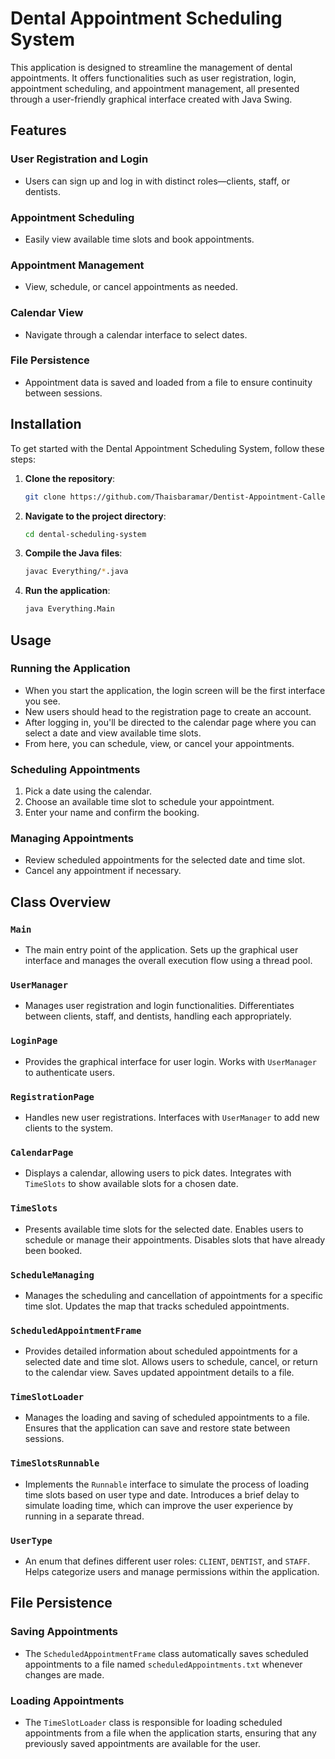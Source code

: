 # Dental Appointment Scheduling System

This application is designed to streamline the management of dental appointments. It offers functionalities such as user registration, login, appointment scheduling, and appointment management, all presented through a user-friendly graphical interface created with Java Swing.

## Features

### User Registration and Login
- Users can sign up and log in with distinct roles—clients, staff, or dentists.

### Appointment Scheduling
- Easily view available time slots and book appointments.

### Appointment Management
- View, schedule, or cancel appointments as needed.

### Calendar View
- Navigate through a calendar interface to select dates.

### File Persistence
- Appointment data is saved and loaded from a file to ensure continuity between sessions.

## Installation

To get started with the Dental Appointment Scheduling System, follow these steps:

1. **Clone the repository**: 
    ```bash
    git clone https://github.com/Thaisbaramar/Dentist-Appointment-Callendar-GUI
    ```

2. **Navigate to the project directory**: 
    ```bash
    cd dental-scheduling-system
    ```

3. **Compile the Java files**: 
    ```bash
    javac Everything/*.java
    ```

4. **Run the application**: 
    ```bash
    java Everything.Main
    ```

## Usage

### Running the Application
- When you start the application, the login screen will be the first interface you see.
- New users should head to the registration page to create an account.
- After logging in, you'll be directed to the calendar page where you can select a date and view available time slots.
- From here, you can schedule, view, or cancel your appointments.

### Scheduling Appointments
1. Pick a date using the calendar.
2. Choose an available time slot to schedule your appointment.
3. Enter your name and confirm the booking.

### Managing Appointments
- Review scheduled appointments for the selected date and time slot.
- Cancel any appointment if necessary.

## Class Overview

### `Main`
- The main entry point of the application. Sets up the graphical user interface and manages the overall execution flow using a thread pool.

### `UserManager`
- Manages user registration and login functionalities. Differentiates between clients, staff, and dentists, handling each appropriately.

### `LoginPage`
- Provides the graphical interface for user login. Works with `UserManager` to authenticate users.

### `RegistrationPage`
- Handles new user registrations. Interfaces with `UserManager` to add new clients to the system.

### `CalendarPage`
- Displays a calendar, allowing users to pick dates. Integrates with `TimeSlots` to show available slots for a chosen date.

### `TimeSlots`
- Presents available time slots for the selected date. Enables users to schedule or manage their appointments. Disables slots that have already been booked.

### `ScheduleManaging`
- Manages the scheduling and cancellation of appointments for a specific time slot. Updates the map that tracks scheduled appointments.

### `ScheduledAppointmentFrame`
- Provides detailed information about scheduled appointments for a selected date and time slot. Allows users to schedule, cancel, or return to the calendar view. Saves updated appointment details to a file.

### `TimeSlotLoader`
- Manages the loading and saving of scheduled appointments to a file. Ensures that the application can save and restore state between sessions.

### `TimeSlotsRunnable`
- Implements the `Runnable` interface to simulate the process of loading time slots based on user type and date. Introduces a brief delay to simulate loading time, which can improve the user experience by running in a separate thread.

### `UserType`
- An enum that defines different user roles: `CLIENT`, `DENTIST`, and `STAFF`. Helps categorize users and manage permissions within the application.

## File Persistence

### Saving Appointments
- The `ScheduledAppointmentFrame` class automatically saves scheduled appointments to a file named `scheduledAppointments.txt` whenever changes are made.

### Loading Appointments
- The `TimeSlotLoader` class is responsible for loading scheduled appointments from a file when the application starts, ensuring that any previously saved appointments are available for the user.

